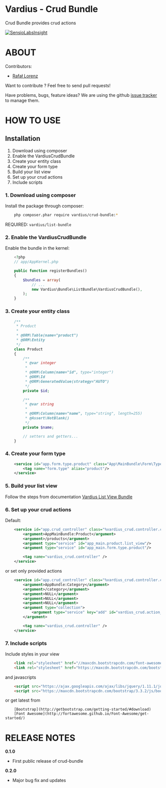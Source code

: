 Vardius - Crud Bundle
======================================

Crud Bundle provides crud actions

[![SensioLabsInsight](https://insight.sensiolabs.com/projects/b96120a7-5502-4dc4-9e90-f1ac88a7b6c9/big.png)](https://insight.sensiolabs.com/projects/b96120a7-5502-4dc4-9e90-f1ac88a7b6c9)

ABOUT
==================================================
Contributors:

* [Rafał Lorenz](http://rafallorenz.com)

Want to contribute ? Feel free to send pull requests!

Have problems, bugs, feature ideas?
We are using the github [issue tracker](https://github.com/vardius/crud-bundle/issues) to manage them.

HOW TO USE
==================================================

Installation
----------------
1. Download using composer
2. Enable the VardiusCrudBundle
3. Create your entity class
4. Create your form type
5. Build your list view
6. Set up your crud actions
7. Include scripts


### 1. Download using composer

Install the package through composer:

``` bash
    php composer.phar require vardius/crud-bundle:*
```

REQUIRED: `vardius/list-bundle`

### 2. Enable the VardiusCrudBundle
Enable the bundle in the kernel:

``` php
    <?php
    // app/AppKernel.php

    public function registerBundles()
    {
        $bundles = array(
            // ...
            new Vardius\Bundle\ListBundle\VardiusCrudBundle(),
        );
    }
```

### 3. Create your entity class

``` php
    /**
     * Product
     *
     * @ORM\Table(name="product")
     * @ORM\Entity
     */
    class Product
    {
        /**
         * @var integer
         *
         * @ORM\Column(name="id", type="integer")
         * @ORM\Id
         * @ORM\GeneratedValue(strategy="AUTO")
         */
        private $id;

        /**
         * @var string
         *
         * @ORM\Column(name="name", type="string", length=255)
         * @Assert\NotBlank()
         */
        private $name;

        // setters and getters...
    }
```

### 4. Create your form type

``` xml
    <service id="app.form.type.product" class="App\MainBundle\Form\Type\ProductType">
        <tag name="form.type" alias="product"/>
    </service>
```

### 5. Build your list view
Follow the steps from documentation [Vardius List View Bundle](https://github.com/Vardius/list-bundle)

### 6. Set up your crud actions
Default:

``` xml
    <service id="app.crud_controller" class="%vardius_crud.controller.class%" factory-service="vardius_crud.controller.factory" factory-method="get">
        <argument>AppMainBundle:Product</argument>
        <argument>/products</argument>
        <argument type="service" id="app_main.product.list_view"/>
        <argument type="service" id="app_main.form.type.product"/>

        <tag name="vardius_crud.controller" />
    </service>
```

or set only provided actions

``` xml
    <service id="app.crud_controller" class="%vardius_crud.controller.class%" factory-service="vardius_crud.controller.factory" factory-method="get">
        <argument>AppBundle:Category</argument>
        <argument>/category</argument>
        <argument>NULL</argument>
        <argument>NULL</argument>
        <argument>NULL</argument>
        <argument type="collection">
            <argument type="service" key="add" id="vardius_crud.action_show"/>
        </argument>

        <tag name="vardius_crud.controller" />
    </service>
```

### 7. Include scripts
Include styles in your view

``` html
    <link rel="stylesheet" href="//maxcdn.bootstrapcdn.com/font-awesome/4.3.0/css/font-awesome.min.css">
    <link rel="stylesheet" href="https://maxcdn.bootstrapcdn.com/bootstrap/3.3.2/css/bootstrap.min.css">
```

and javascripts

``` html
    <script src="https://ajax.googleapis.com/ajax/libs/jquery/1.11.1/jquery.min.js"></script>
    <script src="https://maxcdn.bootstrapcdn.com/bootstrap/3.3.2/js/bootstrap.min.js"></script>
```

or get latest from

        [Bootstrap](http://getbootstrap.com/getting-started/#download)
        [Font Awesome](http://fortawesome.github.io/Font-Awesome/get-started/)

RELEASE NOTES
==================================================
**0.1.0**

- First public release of crud-bundle

**0.2.0**

- Major bug fix and updates
